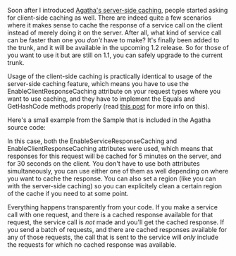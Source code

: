 Soon after I introduced <a href="/blog/2010/06/using-agathas-server-side-caching/">Agatha's server-side caching</a>, people started asking for client-side caching as well. There are indeed quite a few scenarios where it makes sense to cache the response of a service call on the client instead of merely doing it on the server.  After all, what kind of service call can be faster than one you <em>don't</em> have to make?  It's finally been added to the trunk, and it will be available in the upcoming 1.2 release.  So for those of you want to use it but are still on 1.1, you can safely upgrade to the current trunk.

Usage of the client-side caching is practically identical to usage of the server-side caching feature, which means you have to use the EnableClientResponseCaching attribute on your request types where you want to use caching, and they have to implement the Equals and GetHashCode methods properly (read <a href="/blog/2010/06/using-agathas-server-side-caching/">this post</a> for more info on this).

Here's a small example from the Sample that is included in the Agatha source code:

<script src="https://gist.github.com/3693394.js?file=s1.cs"></script>

In this case, both the EnableServiceResponseCaching and EnableClientResponseCaching attributes were used, which means that responses for this request will be cached for 5 minutes on the server, and for 30 seconds on the client.  You don't have to use both attributes simultaneously, you can use either one of them as well depending on where you want to cache the response.  You can also set a region (like you can with the server-side caching) so you can explicitely clean a certain region of the cache if you need to at some point.

Everything happens transparently from your code.  If you make a service call with one request, and there is a cached response available for that request, the service call is <em>not</em> made and you'll get the cached response.  If you send a batch of requests, and there are cached responses available for any of those requests, the call that is sent to the service will <em>only</em> include the requests for which no cached response was available.